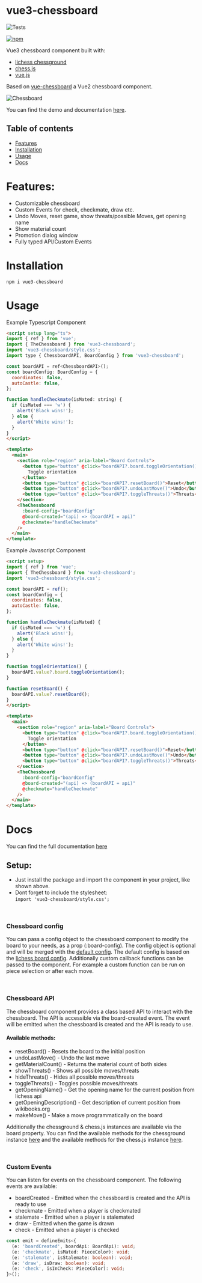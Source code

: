 # vue3-chessboard

![Tests](https://github.com/qwerty084/vue3-chessboard/workflows/Tests/badge.svg)

[![npm](https://img.shields.io/npm/v/vue3-chessboard)](https://www.npmjs.com/package/vue3-chessboard)

Vue3 chessboard component built with:

- [lichess chessground](https://github.com/lichess-org/chessground)
- [chess.js](https://github.com/jhlywa/chess.js)
- [vue.js](https://github.com/vuejs/core)

Based on [vue-chessboard](https://github.com/vitogit/vue-chessboard) a Vue2 chessboard component.

![Chessboard](https://media3.giphy.com/media/cWw6eHQ7AmjDXbWm6w/giphy.gif?cid=790b7611cce1bb251c4ae6a786ea4dc8be97b1563f59d989&rid=giphy.gif&ct=g)

You can find the demo and documentation [here](https://qwerty084.github.io/vue3-chessboard/).

## Table of contents

- [Features](#features)
- [Installation](#installation)
- [Usage](#usage)
- [Docs](#docs)

# Features:

- Customizable chessboard
- Custom Events for check, checkmate, draw etc.
- Undo Moves, reset game, show threats/possible Moves, get opening name
- Show material count
- Promotion dialog window
- Fully typed API/Custom Events

# Installation

```
npm i vue3-chessboard
```

# Usage

Example Typescript Component

```html
<script setup lang="ts">
import { ref } from 'vue';
import { TheChessboard } from 'vue3-chessboard';
import 'vue3-chessboard/style.css';
import type { ChessboardAPI, BoardConfig } from 'vue3-chessboard';

const boardAPI = ref<ChessboardAPI>();
const boardConfig: BoardConfig = {
  coordinates: false,
  autoCastle: false,
};

function handleCheckmate(isMated: string) {
  if (isMated === 'w') {
    alert('Black wins!');
  } else {
    alert('White wins!');
  }
}
</script>

<template>
  <main>
    <section role="region" aria-label="Board Controls">
      <button type="button" @click="boardAPI?.board.toggleOrientation()">
        Toggle orientation
      </button>
      <button type="button" @click="boardAPI?.resetBoard()">Reset</button>
      <button type="button" @click="boardAPI?.undoLastMove()">Undo</button>
      <button type="button" @click="boardAPI?.toggleThreats()">Threats</button>
    </section>
    <TheChessboard
      :board-config="boardConfig"
      @board-created="(api) => (boardAPI = api)"
      @checkmate="handleCheckmate"
    />
  </main>
</template>
```

Example Javascript Component

```html
<script setup>
import { ref } from 'vue';
import { TheChessboard } from 'vue3-chessboard';
import 'vue3-chessboard/style.css';

const boardAPI = ref();
const boardConfig = {
  coordinates: false,
  autoCastle: false,
};

function handleCheckmate(isMated) {
  if (isMated === 'w') {
    alert('Black wins!');
  } else {
    alert('White wins!');
  }
}

function toggleOrientation() {
  boardAPI.value?.board.toggleOrientation();
}

function resetBoard() {
  boardAPI.value?.resetBoard();
}
</script>

<template>
  <main>
    <section role="region" aria-label="Board Controls">
      <button type="button" @click="boardAPI?.board.toggleOrientation()">
        Toggle orientation
      </button>
      <button type="button" @click="boardAPI?.resetBoard()">Reset</button>
      <button type="button" @click="boardAPI?.undoLastMove()">Undo</button>
      <button type="button" @click="boardAPI?.toggleThreats()">Threats</button>
    </section>
    <TheChessboard
      :board-config="boardConfig"
      @board-created="(api) => (boardAPI = api)"
      @checkmate="handleCheckmate"
    />
  </main>
</template>
```

# Docs
You can find the full documentation [here](https://qwerty084.github.io/vue3-chessboard/)

## Setup:

- Just install the package and import the component in your project, like shown above.
- Dont forget to include the stylesheet: <br>
  `import 'vue3-chessboard/style.css';`

<br>

### Chessboard config

You can pass a config object to the chessboard component to modify the board to your needs, as a prop (:board-config). The config object is optional and will be merged with the [default config](https://github.com/qwerty084/vue3-chessboard/blob/main/src/helper/DefaultConfig.ts).
The default config is based on the [lichess board config](https://github.com/lichess-org/chessground/blob/master/src/state.ts).
Additionally custom callback functions can be passed to the component.
For example a custom function can be run on piece selection or after each move.

<br>

### Chessboard API

The chessboard component provides a class based API to interact with the chessboard. The API is accessible via the board-created event. The event will be emitted when the chessboard is created and the API is ready to use.

#### Available methods:

- resetBoard() - Resets the board to the initial position
- undoLastMove() - Undo the last move
- getMaterialCount() - Returns the material count of both sides
- showThreats() - Shows all possible moves/threats
- hideThreats() - Hides all possible moves/threats
- toggleThreats() - Toggles possible moves/threats
- getOpeningName() - Get the opening name for the current position from lichess api
- getOpeningDescription() - Get description of current position from wikibooks.org
- makeMove() - Make a move programmatically on the board

Additionally the chessground & chess.js instances are available via the board property.
You can find the available methods for the chessground instance [here](https://github.com/lichess-org/chessground/blob/master/src/api.ts) and the available methods for the chess.js instance [here](https://github.com/jhlywa/chess.js/blob/master/README.md).

<br>

### Custom Events

You can listen for events on the chessboard component. The following events are available:

- boardCreated - Emitted when the chessboard is created and the API is ready to use
- checkmate - Emitted when a player is checkmated
- stalemate - Emitted when a player is stalemated
- draw - Emitted when the game is drawn
- check - Emitted when a player is checked

```Typescript
const emit = defineEmits<{
  (e: 'boardCreated', boardApi: BoardApi): void;
  (e: 'checkmate', isMated: PieceColor): void;
  (e: 'stalemate', isStalemate: boolean): void;
  (e: 'draw', isDraw: boolean): void;
  (e: 'check', isInCheck: PieceColor): void;
}>();
```

